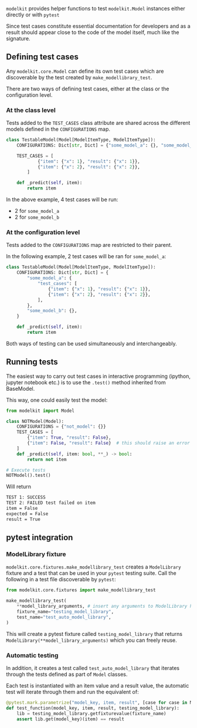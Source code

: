`modelkit` provides helper functions to test `modelkit.Model` instances either directly or with `pytest`

Since test cases constitute essential documentation for developers and as a result should appear close to the code of the model itself, much like the signature.

## Defining test cases

Any `modelkit.core.Model` can define its own test cases which are discoverable by the test created by `make_modellibrary_test`.

There are two ways of defining test cases, either at the class or the configuration level.

### At the class level

Tests added to the `TEST_CASES` class attribute are shared across the different models defined in the `CONFIGURATIONS` map.

```python
class TestableModel(Model[ModelItemType, ModelItemType]):
    CONFIGURATIONS: Dict[str, Dict] = {"some_model_a": {}, "some_model_b": {}}

    TEST_CASES = [
            {"item": {"x": 1}, "result": {"x": 1}},
            {"item": {"x": 2}, "result": {"x": 2}},
        ]

    def _predict(self, item):
        return item
```

In the above example, 4 test cases will be run:

- 2 for `some_model_a`
- 2 for `some_model_b`

### At the configuration level

Tests added to the `CONFIGURATIONS` map are restricted to their parent.

In the following example, 2 test cases will be ran for `some_model_a`:

```python
class TestableModel(Model[ModelItemType, ModelItemType]):
    CONFIGURATIONS: Dict[str, Dict] = {
        "some_model_a": {
            "test_cases": [
                {"item": {"x": 1}, "result": {"x": 1}},
                {"item": {"x": 2}, "result": {"x": 2}},
            ],
        },
        "some_model_b": {},
    }

    def _predict(self, item):
        return item

```

Both ways of testing can be used simultaneously and interchangeably.

## Running tests

The easiest way to carry out test cases in interactive programming (ipython, jupyter notebook etc.) is to use the `.test()` method inherited from BaseModel.

This way, one could easily test the model:

```python
from modelkit import Model

class NOTModel(Model):
    CONFIGURATIONS = {"not_model": {}}
    TEST_CASES = [
        {"item": True, "result": False},
        {"item": False, "result": False}  # this should raise an error
    ]
    def _predict(self, item: bool, **_) -> bool:
        return not item

# Execute tests
NOTModel().test()
```

Will return

```bash
TEST 1: SUCCESS
TEST 2: FAILED test failed on item
item = False
expected = False
result = True
```

## pytest integration

### ModelLibrary fixture

`modelkit.core.fixtures.make_modellibrary_test` creates a `ModelLibrary` fixture and a test that can be used in your `pytest` testing suite. Call the following in a test file discoverable by `pytest`:

```python
from modelkit.core.fixtures import make_modellibrary_test

make_modellibrary_test(
    **model_library_arguments, # insert any arguments to ModelLibrary here
    fixture_name="testing_model_library",
    test_name="test_auto_model_library",
)
```

This will create a pytest fixture called `testing_model_library` that returns `ModelLibrary(**model_library_arguments)` which you can freely reuse.

### Automatic testing

In addition, it creates a test called `test_auto_model_library` that iterates through the tests defined as part of `Model` classes.

Each test is instantiated with an item value and a result value, the automatic test will iterate through them and run the equivalent of:

```python
@pytest.mark.parametrize("model_key, item, result", [case for case in Model.TEST_CASES])
def test_function(model_key, item, result, testing_model_library):
    lib = testing_model_library.getfixturevalue(fixture_name)
    assert lib.get(model_key)(item) == result

```
